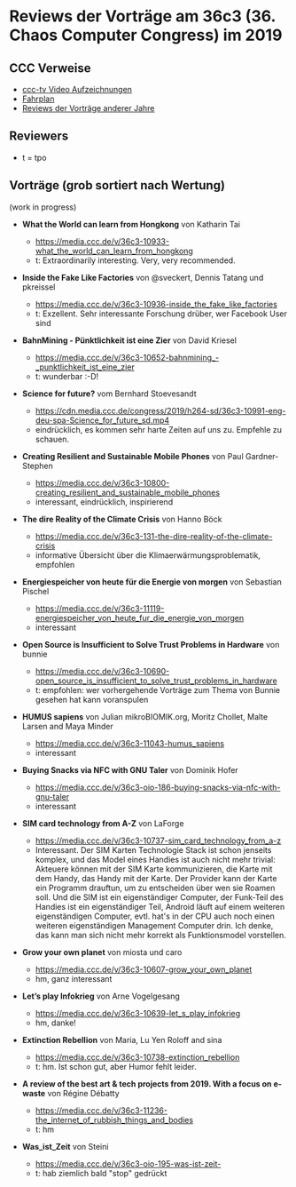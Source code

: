 # Reviews der Vorträge am 36c3 (36. Chaos Computer Congress) im 2019

CCC Verweise
------------
* [ccc-tv Video Aufzeichnungen](https://media.ccc.de/c/36c3)
* [Fahrplan](https://fahrplan.events.ccc.de/congress/2019/Fahrplan/)
* [Reviews der Vorträge anderer Jahre](https://github.com/tpo/C3_talks_annotations/blob/master/README.md)

Reviewers
---------

* t = tpo

Vorträge (grob sortiert nach Wertung)
-------------------------------------

(work in progress)

*   __What the World can learn from Hongkong__ von Katharin Tai
    * https://media.ccc.de/v/36c3-10933-what_the_world_can_learn_from_hongkong
    * t: Extraordinarily interesting. Very, very recommended.

*   __Inside the Fake Like Factories__ von @sveckert, Dennis Tatang und pkreissel
    * https://media.ccc.de/v/36c3-10936-inside_the_fake_like_factories
    * t: Exzellent. Sehr interessante Forschung drüber, wer Facebook User sind

*   __BahnMining - Pünktlichkeit ist eine Zier__ von David Kriesel
    * https://media.ccc.de/v/36c3-10652-bahnmining_-_punktlichkeit_ist_eine_zier
    * t: wunderbar :-D!

*   __Science for future?__ vom Bernhard Stoevesandt
    * https://cdn.media.ccc.de/congress/2019/h264-sd/36c3-10991-eng-deu-spa-Science_for_future_sd.mp4
    * eindrücklich, es kommen sehr harte Zeiten auf uns zu. Empfehle zu schauen.

*   __Creating Resilient and Sustainable Mobile Phones__ von Paul Gardner-Stephen
    * https://media.ccc.de/v/36c3-10800-creating_resilient_and_sustainable_mobile_phones
    * interessant, eindrücklich, inspirierend

*   __The dire Reality of the Climate Crisis__ von Hanno Böck
    * https://media.ccc.de/v/36c3-131-the-dire-reality-of-the-climate-crisis
    * informative Übersicht über die Klimaerwärmungsproblematik, empfohlen

*   __Energiespeicher von heute für die Energie von morgen__ von Sebastian Pischel
    * https://media.ccc.de/v/36c3-11119-energiespeicher_von_heute_fur_die_energie_von_morgen
    * interessant

*   __Open Source is Insufficient to Solve Trust Problems in Hardware__ von bunnie
    * https://media.ccc.de/v/36c3-10690-open_source_is_insufficient_to_solve_trust_problems_in_hardware
    * t: empfohlen: wer vorhergehende Vorträge zum Thema
         von Bunnie gesehen hat kann voranspulen

*   __HUMUS sapiens__ von Julian mikroBIOMIK.org, Moritz Chollet, Malte Larsen and Maya Minder
    * https://media.ccc.de/v/36c3-11043-humus_sapiens
    * interessant

*   __Buying Snacks via NFC with GNU Taler__ von Dominik Hofer
    * https://media.ccc.de/v/36c3-oio-186-buying-snacks-via-nfc-with-gnu-taler
    * interessant

*   __SIM card technology from A-Z__ von LaForge
    * https://media.ccc.de/v/36c3-10737-sim_card_technology_from_a-z
    * Interessant. Der SIM Karten Technologie Stack ist schon jenseits komplex, und das
      Model eines Handies ist auch nicht mehr trivial: Akteuere können mit der SIM
      Karte kommunizieren, die Karte mit dem Handy, das Handy mit der Karte. Der Provider
      kann der Karte ein Programm drauftun, um zu entscheiden über wen sie Roamen soll. Und die
      SIM ist ein eigenständiger Computer, der Funk-Teil des Handies ist ein eigenständiger
      Teil, Android läuft auf einem weiteren eigenständigen Computer, evtl. hat's in der CPU
      auch noch einen weiteren eigenständigen Management Computer drin. Ich denke, das
      kann man sich nicht mehr korrekt als Funktionsmodel vorstellen.

*   __Grow your own planet__ von miosta und caro
    * https://media.ccc.de/v/36c3-10607-grow_your_own_planet
    * hm, ganz interessant

*   __Let’s play Infokrieg__ von Arne Vogelgesang
    * https://media.ccc.de/v/36c3-10639-let_s_play_infokrieg
    * hm, danke!

*   __Extinction Rebellion__ von Maria, Lu Yen Roloff and sina
    * https://media.ccc.de/v/36c3-10738-extinction_rebellion
    * t: hm. Ist schon gut, aber Humor fehlt leider.

*   __A review of the best art & tech projects from 2019. With a focus on e-waste__ von Régine Débatty
    * https://media.ccc.de/v/36c3-11236-the_internet_of_rubbish_things_and_bodies
    * t: hm

*   __Was_ist_Zeit__ von Steini
    * https://media.ccc.de/v/36c3-oio-195-was-ist-zeit-
    * t: hab ziemlich bald "stop" gedrückt
